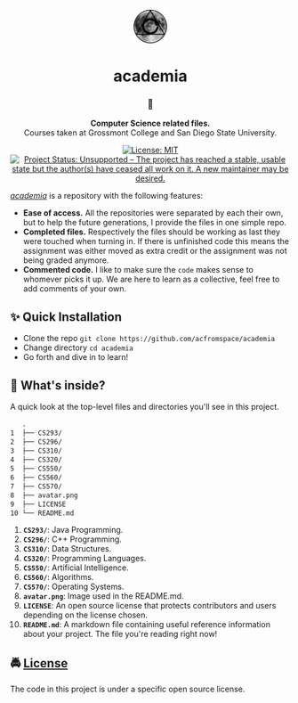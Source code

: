 <!-- HEADING -->

<p align="center">
  <img src="./avatar.png" width="60">
</p>
<h1 align="center">academia</h1>

<!-- DESCRIPTION -->

<h3 align="center">
  <span role="img" aria-label="Backpack">🎒</span>
</h3>
<p align="center">
  <strong>Computer Science related files.</strong><br>
  Courses taken at Grossmont College and San Diego State University.
</p>

<!-- INFORMATION (Shields:IO) -->

<p align="center">
    <!-- HEY DON'T FORGET TO FIX THE URLS -->
    <a href="https://github.com/acfromspace/academia/blob/master/LICENSE">
        <img src="https://img.shields.io/github/license/mashape/apistatus.svg"
            alt="License: MIT"></a>
    <a href="https://www.repostatus.org/#unsupported">
      <img src="https://www.repostatus.org/badges/latest/unsupported.svg" alt="Project Status: Unsupported – The project has reached a stable, usable state but the author(s) have ceased all work on it. A new maintainer may be desired." /></a>
</p>

<!-- FEATURES -->

<!-- ![NAME_OF_GIF](URL_OF_GIF) -->

[*academia*](https://github.com/acfromspace/academia) is a repository with the following features:

- **Ease of access.** All the repositories were separated by each their own, but to help the future generations, I provide the files in one simple repo.
- **Completed files.** Respectively the files should be working as last they were touched when turning in. If there is unfinished code this means the assignment was either moved as extra credit or the assignment was not being graded anymore.
- **Commented code.** I like to make sure the `code` makes sense to whomever picks it up. We are here to learn as a collective, feel free to add comments of your own.

<!-- QUICK INSTALLATION -->

## <span role="img" aria-label="Sparkles">✨</span> Quick Installation

- Clone the repo `git clone https://github.com/acfromspace/academia`
- Change directory `cd academia`
- Go forth and dive in to learn!

<!-- IN-DEPTH GUIDE -->

<!-- ## <span role="img" aria-label="Rocket">🚀</span> Putting this in the Infinity Gauntlet (In-Depth Guide)

OR

## <span role="img" aria-label="Video Game">🎮</span> Controls

```txt
CONTROLS HERE
``` -->

<!-- WHAT'S INSIDE? -->

## <span role="img" aria-label="Thinking Face">🤔</span> What's inside?

A quick look at the top-level files and directories you'll see in this project.

```
   .
1  ├── CS293/
2  ├── CS296/
3  ├── CS310/
4  ├── CS320/
5  ├── CS550/
6  ├── CS560/
7  ├── CS570/
8  ├── avatar.png
9  ├── LICENSE   
10 └── README.md
```

1.  **`CS293/`**: Java Programming.
2.  **`CS296/`**: C++ Programming.
3.  **`CS310/`**: Data Structures.
4.  **`CS320/`**: Programming Languages.
5.  **`CS550/`**: Artificial Intelligence.
6.  **`CS560/`**: Algorithms.
7.  **`CS570/`**: Operating Systems.
8.  **`avatar.png`**: Image used in the README.md.
9.  **`LICENSE`**: An open source license that protects contributors and users depending on the license chosen.
10. **`README.md`**: A markdown file containing useful reference information about your project. The file you're reading right now!

<!-- LICENSE -->

## <span role="img" aria-label="Oncoming Police Car">🚔</span> [License](LICENSE)

The code in this project is under a specific open source license.
